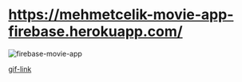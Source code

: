 # https://mehmetcelik-movie-app-firebase.herokuapp.com/

<img src="https://giphy.com/gifs/Fw55xEQwWHqyoJ1iMg" alt="firebase-movie-app">

<a href="https://media.giphy.com/media/Fw55xEQwWHqyoJ1iMg/giphy.gif">gif-link</a>
